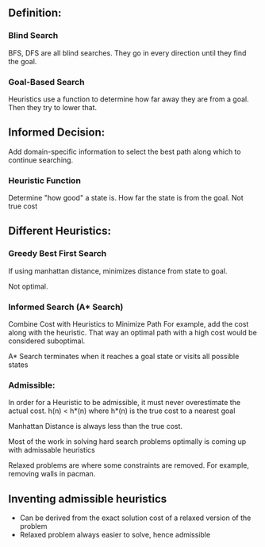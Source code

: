 ## Definition:

### Blind Search
BFS, DFS are all blind searches. They go in every direction until they find the goal.

### Goal-Based Search
Heuristics use a function to determine how far away they are from a goal. Then they try to lower that.

## Informed Decision:

Add domain-specific information to select the best path along which to continue searching.

### Heuristic Function
Determine "how good" a state is. How far the state is from the goal. Not true cost

## Different Heuristics:

### Greedy Best First Search

If using manhattan distance, minimizes distance from state to goal.

Not optimal.

### Informed Search (A* Search)

Combine Cost with Heuristics to Minimize Path
For example, add the cost along with the heuristic. That way an optimal path with a high cost would be considered suboptimal.

A* Search terminates when it reaches a goal state or visits all possible states

### Admissible:

In order for a Heuristic to be admissible, it must never overestimate the actual cost.
h(n) < h*(n) where h*(n) is the true cost to a nearest goal

Manhattan Distance is always less than the true cost.

Most of the work in solving hard search problems optimally is coming up with admissable heuristics

Relaxed problems are where some constraints are removed. For example, removing walls in pacman.

## Inventing admissible heuristics

- Can be derived from the exact solution cost of a relaxed version of the problem
- Relaxed problem always easier to solve, hence admissible
